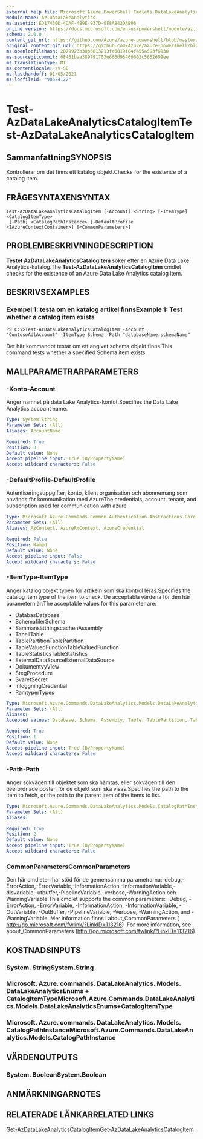 ```yaml
---
external help file: Microsoft.Azure.PowerShell.Cmdlets.DataLakeAnalytics.dll-Help.xml
Module Name: Az.DataLakeAnalytics
ms.assetid: ED17430D-4DAF-4B9E-937D-0F8A843DAB96
online version: https://docs.microsoft.com/en-us/powershell/module/az.datalakeanalytics/test-azdatalakeanalyticscatalogitem
schema: 2.0.0
content_git_url: https://github.com/Azure/azure-powershell/blob/master/src/DataLakeAnalytics/DataLakeAnalytics/help/Test-AzDataLakeAnalyticsCatalogItem.md
original_content_git_url: https://github.com/Azure/azure-powershell/blob/master/src/DataLakeAnalytics/DataLakeAnalytics/help/Test-AzDataLakeAnalyticsCatalogItem.md
ms.openlocfilehash: 2879923b38b6813213fe6819f84fa55a593f6930
ms.sourcegitcommit: 68451baa389791703e666d95469602c5652609ee
ms.translationtype: MT
ms.contentlocale: sv-SE
ms.lasthandoff: 01/05/2021
ms.locfileid: "98524122"
---
```

# <span data-ttu-id="a6ff4-101">Test-AzDataLakeAnalyticsCatalogItem</span><span class="sxs-lookup"><span data-stu-id="a6ff4-101">Test-AzDataLakeAnalyticsCatalogItem</span></span>

## <span data-ttu-id="a6ff4-102">Sammanfattning</span><span class="sxs-lookup"><span data-stu-id="a6ff4-102">SYNOPSIS</span></span>
<span data-ttu-id="a6ff4-103">Kontrollerar om det finns ett katalog objekt.</span><span class="sxs-lookup"><span data-stu-id="a6ff4-103">Checks for the existence of a catalog item.</span></span>

## <span data-ttu-id="a6ff4-104">FRÅGESYNTAXEN</span><span class="sxs-lookup"><span data-stu-id="a6ff4-104">SYNTAX</span></span>

```
Test-AzDataLakeAnalyticsCatalogItem [-Account] <String> [-ItemType] <CatalogItemType>
 [-Path] <CatalogPathInstance> [-DefaultProfile <IAzureContextContainer>] [<CommonParameters>]
```

## <span data-ttu-id="a6ff4-105">PROBLEMBESKRIVNING</span><span class="sxs-lookup"><span data-stu-id="a6ff4-105">DESCRIPTION</span></span>
<span data-ttu-id="a6ff4-106">**Testet AzDataLakeAnalyticsCatalogItem** söker efter en Azure Data Lake Analytics-katalog.</span><span class="sxs-lookup"><span data-stu-id="a6ff4-106">The **Test-AzDataLakeAnalyticsCatalogItem** cmdlet checks for the existence of an Azure Data Lake Analytics catalog item.</span></span>

## <span data-ttu-id="a6ff4-107">BESKRIVS</span><span class="sxs-lookup"><span data-stu-id="a6ff4-107">EXAMPLES</span></span>

### <span data-ttu-id="a6ff4-108">Exempel 1: testa om en katalog artikel finns</span><span class="sxs-lookup"><span data-stu-id="a6ff4-108">Example 1: Test whether a catalog item exists</span></span>
```
PS C:\>Test-AzDataLakeAnalyticsCatalogItem -Account "ContosoAdlAccount" -ItemType Schema -Path "databaseName.schemaName"
```

<span data-ttu-id="a6ff4-109">Det här kommandot testar om ett angivet schema objekt finns.</span><span class="sxs-lookup"><span data-stu-id="a6ff4-109">This command tests whether a specified Schema item exists.</span></span>

## <span data-ttu-id="a6ff4-110">MALLPARAMETRAR</span><span class="sxs-lookup"><span data-stu-id="a6ff4-110">PARAMETERS</span></span>

### <span data-ttu-id="a6ff4-111">-Konto</span><span class="sxs-lookup"><span data-stu-id="a6ff4-111">-Account</span></span>
<span data-ttu-id="a6ff4-112">Anger namnet på data Lake Analytics-kontot.</span><span class="sxs-lookup"><span data-stu-id="a6ff4-112">Specifies the Data Lake Analytics account name.</span></span>

```yaml
Type: System.String
Parameter Sets: (All)
Aliases: AccountName

Required: True
Position: 0
Default value: None
Accept pipeline input: True (ByPropertyName)
Accept wildcard characters: False
```

### <span data-ttu-id="a6ff4-113">-DefaultProfile</span><span class="sxs-lookup"><span data-stu-id="a6ff4-113">-DefaultProfile</span></span>
<span data-ttu-id="a6ff4-114">Autentiseringsuppgifter, konto, klient organisation och abonnemang som används för kommunikation med Azure</span><span class="sxs-lookup"><span data-stu-id="a6ff4-114">The credentials, account, tenant, and subscription used for communication with azure</span></span>

```yaml
Type: Microsoft.Azure.Commands.Common.Authentication.Abstractions.Core.IAzureContextContainer
Parameter Sets: (All)
Aliases: AzContext, AzureRmContext, AzureCredential

Required: False
Position: Named
Default value: None
Accept pipeline input: False
Accept wildcard characters: False
```

### <span data-ttu-id="a6ff4-115">-ItemType</span><span class="sxs-lookup"><span data-stu-id="a6ff4-115">-ItemType</span></span>
<span data-ttu-id="a6ff4-116">Anger katalog objekt typen för artikeln som ska kontrol leras.</span><span class="sxs-lookup"><span data-stu-id="a6ff4-116">Specifies the catalog item type of the item to check.</span></span>
<span data-ttu-id="a6ff4-117">De acceptabla värdena för den här parametern är:</span><span class="sxs-lookup"><span data-stu-id="a6ff4-117">The acceptable values for this parameter are:</span></span>
- <span data-ttu-id="a6ff4-118">Databas</span><span class="sxs-lookup"><span data-stu-id="a6ff4-118">Database</span></span>
- <span data-ttu-id="a6ff4-119">Schemafiler</span><span class="sxs-lookup"><span data-stu-id="a6ff4-119">Schema</span></span>
- <span data-ttu-id="a6ff4-120">Sammansättningscachen</span><span class="sxs-lookup"><span data-stu-id="a6ff4-120">Assembly</span></span>
- <span data-ttu-id="a6ff4-121">Tabell</span><span class="sxs-lookup"><span data-stu-id="a6ff4-121">Table</span></span>
- <span data-ttu-id="a6ff4-122">TablePartition</span><span class="sxs-lookup"><span data-stu-id="a6ff4-122">TablePartition</span></span>
- <span data-ttu-id="a6ff4-123">TableValuedFunction</span><span class="sxs-lookup"><span data-stu-id="a6ff4-123">TableValuedFunction</span></span>
- <span data-ttu-id="a6ff4-124">TableStatistics</span><span class="sxs-lookup"><span data-stu-id="a6ff4-124">TableStatistics</span></span>
- <span data-ttu-id="a6ff4-125">ExternalDataSource</span><span class="sxs-lookup"><span data-stu-id="a6ff4-125">ExternalDataSource</span></span>
- <span data-ttu-id="a6ff4-126">Dokumentvy</span><span class="sxs-lookup"><span data-stu-id="a6ff4-126">View</span></span>
- <span data-ttu-id="a6ff4-127">Steg</span><span class="sxs-lookup"><span data-stu-id="a6ff4-127">Procedure</span></span>
- <span data-ttu-id="a6ff4-128">Svaret</span><span class="sxs-lookup"><span data-stu-id="a6ff4-128">Secret</span></span>
- <span data-ttu-id="a6ff4-129">Inloggning</span><span class="sxs-lookup"><span data-stu-id="a6ff4-129">Credential</span></span>
- <span data-ttu-id="a6ff4-130">Ramtyper</span><span class="sxs-lookup"><span data-stu-id="a6ff4-130">Types</span></span>

```yaml
Type: Microsoft.Azure.Commands.DataLakeAnalytics.Models.DataLakeAnalyticsEnums+CatalogItemType
Parameter Sets: (All)
Aliases:
Accepted values: Database, Schema, Assembly, Table, TablePartition, TableValuedFunction, TableStatistics, ExternalDataSource, View, Procedure, Secret, Credential, Types, Package

Required: True
Position: 1
Default value: None
Accept pipeline input: True (ByPropertyName)
Accept wildcard characters: False
```

### <span data-ttu-id="a6ff4-131">-Path</span><span class="sxs-lookup"><span data-stu-id="a6ff4-131">-Path</span></span>
<span data-ttu-id="a6ff4-132">Anger sökvägen till objektet som ska hämtas, eller sökvägen till den överordnade posten för de objekt som ska visas.</span><span class="sxs-lookup"><span data-stu-id="a6ff4-132">Specifies the path to the item to fetch, or the path to the parent item of the items to list.</span></span>

```yaml
Type: Microsoft.Azure.Commands.DataLakeAnalytics.Models.CatalogPathInstance
Parameter Sets: (All)
Aliases:

Required: True
Position: 2
Default value: None
Accept pipeline input: True (ByPropertyName)
Accept wildcard characters: False
```

### <span data-ttu-id="a6ff4-133">CommonParameters</span><span class="sxs-lookup"><span data-stu-id="a6ff4-133">CommonParameters</span></span>
<span data-ttu-id="a6ff4-134">Den här cmdleten har stöd för de gemensamma parametrarna:-debug,-ErrorAction,-ErrorVariable,-InformationAction,-InformationVariable,-disvariable,-utbuffer,-PipelineVariable,-verbose,-WarningAction och-WarningVariable.</span><span class="sxs-lookup"><span data-stu-id="a6ff4-134">This cmdlet supports the common parameters: -Debug, -ErrorAction, -ErrorVariable, -InformationAction, -InformationVariable, -OutVariable, -OutBuffer, -PipelineVariable, -Verbose, -WarningAction, and -WarningVariable.</span></span> <span data-ttu-id="a6ff4-135">Mer information finns i about_CommonParameters ( http://go.microsoft.com/fwlink/?LinkID=113216) .</span><span class="sxs-lookup"><span data-stu-id="a6ff4-135">For more information, see about_CommonParameters (http://go.microsoft.com/fwlink/?LinkID=113216).</span></span>

## <span data-ttu-id="a6ff4-136">KOSTNADS</span><span class="sxs-lookup"><span data-stu-id="a6ff4-136">INPUTS</span></span>

### <span data-ttu-id="a6ff4-137">System. String</span><span class="sxs-lookup"><span data-stu-id="a6ff4-137">System.String</span></span>

### <span data-ttu-id="a6ff4-138">Microsoft. Azure. commands. DataLakeAnalytics. Models. DataLakeAnalyticsEnums + CatalogItemType</span><span class="sxs-lookup"><span data-stu-id="a6ff4-138">Microsoft.Azure.Commands.DataLakeAnalytics.Models.DataLakeAnalyticsEnums+CatalogItemType</span></span>

### <span data-ttu-id="a6ff4-139">Microsoft. Azure. commands. DataLakeAnalytics. Models. CatalogPathInstance</span><span class="sxs-lookup"><span data-stu-id="a6ff4-139">Microsoft.Azure.Commands.DataLakeAnalytics.Models.CatalogPathInstance</span></span>

## <span data-ttu-id="a6ff4-140">VÄRDEN</span><span class="sxs-lookup"><span data-stu-id="a6ff4-140">OUTPUTS</span></span>

### <span data-ttu-id="a6ff4-141">System. Boolean</span><span class="sxs-lookup"><span data-stu-id="a6ff4-141">System.Boolean</span></span>

## <span data-ttu-id="a6ff4-142">ANMÄRKNINGAR</span><span class="sxs-lookup"><span data-stu-id="a6ff4-142">NOTES</span></span>

## <span data-ttu-id="a6ff4-143">RELATERADE LÄNKAR</span><span class="sxs-lookup"><span data-stu-id="a6ff4-143">RELATED LINKS</span></span>

[<span data-ttu-id="a6ff4-144">Get-AzDataLakeAnalyticsCatalogItem</span><span class="sxs-lookup"><span data-stu-id="a6ff4-144">Get-AzDataLakeAnalyticsCatalogItem</span></span>](./Get-AzDataLakeAnalyticsCatalogItem.md)


